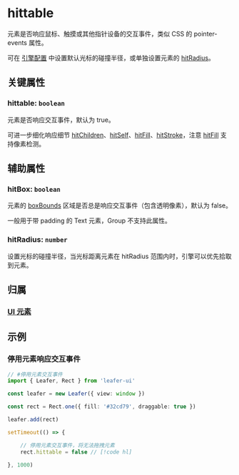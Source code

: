 <script setup>
import Case from '/component/Case.vue'
</script>

# hittable

元素是否响应鼠标、触摸或其他指针设备的交互事件，类似 CSS 的 pointer-events 属性。

可在 [引擎配置](/reference/config/app/pointer.md#pointer-hitradius-number) 中设置默认光标的碰撞半径，或单独设置元素的 [hitRadius](#hitradius-number)。

## 关键属性

### hittable: `boolean`

元素是否响应交互事件，默认为 true。

<!-- 若设为 false, 自身和子元素将不再响应交互事件。 -->

可进一步细化响应细节 [hitChildren](./hitChildren.md)、[hitSelf](./hitSelf.md)、[hitFill](./hitFill.md)、[hitStroke](./hitStroke.md)，注意 [hitFill](./hitFill.md) 支持像素检测。

## 辅助属性

### hitBox: `boolean`

元素的 [boxBounds](/reference/UI/bounds.md#boxbounds-iboundsdata) 区域是否总是响应交互事件（包含透明像素），默认为 false。

一般用于带 padding 的 Text 元素，Group 不支持此属性。

### hitRadius: `number`

设置光标的碰撞半径，当光标距离元素在 hitRadius 范围内时，引擎可以优先拾取到元素。

## 归属

### [UI 元素](/reference/display/UI.md)

## 示例

### 停用元素响应交互事件

```ts
// #停用元素交互事件
import { Leafer, Rect } from 'leafer-ui'

const leafer = new Leafer({ view: window })

const rect = Rect.one({ fill: '#32cd79', draggable: true })

leafer.add(rect)

setTimeout(() => {

    // 停用元素交互事件，将无法拖拽元素
    rect.hittable = false // [!code hl]

}, 1000)
```
